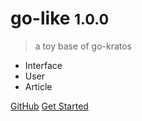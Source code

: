 <!-- _coverpage.md -->

# go-like <small>1.0.0</small>

> a toy base of go-kratos

- Interface
- User
- Article

[GitHub](https://github.com/xiusl/go-like)
[Get Started](#go-like)